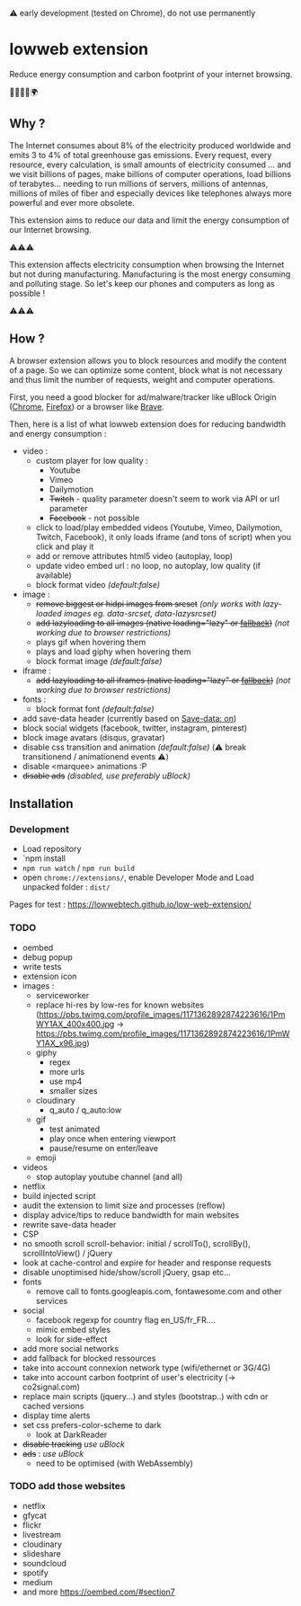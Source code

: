 :warning: early development (tested on Chrome), do not use permanently

# lowweb extension

Reduce energy consumption and carbon footprint of your internet browsing.

:green_heart::herb::deciduous_tree::evergreen_tree::earth_africa:


## Why ?

The Internet consumes about 8% of the electricity produced worldwide and emits 3 to 4% of total greenhouse gas emissions. Every request, every resource, every calculation, is small amounts of electricity consumed ... and we visit billions of pages, make billions of computer operations, load billions of terabytes... needing to run millions of servers, millions of antennas, millions of miles of fiber and especially devices like telephones always more powerful and ever more obsolete.

This extension aims to reduce our data and limit the energy consumption of our Internet browsing.

:warning::warning::warning: 

This extension affects electricity consumption when browsing the Internet but not during manufacturing. Manufacturing is the most energy consuming and polluting stage. So let's keep our phones and computers as long as possible !

:warning::warning::warning:


## How ?

A browser extension allows you to block resources and modify the content of a page. So we can optimize some content, block what is not necessary and thus limit the number of requests, weight and computer operations.

First, you need a good blocker for ad/malware/tracker like uBlock Origin ([Chrome](https://chrome.google.com/webstore/detail/ublock-origin/cjpalhdlnbpafiamejdnhcphjbkeiagm), [Firefox](https://addons.mozilla.org/fr/firefox/addon/ublock-origin/)) or a browser like [Brave](https://brave.com/). 

Then, here is a list of what lowweb extension does for reducing bandwidth and energy consumption :
- video :
    + custom player for low quality : 
        * Youtube
        * Vimeo
        * Dailymotion
        * ~~Twitch~~ - quality parameter doesn't seem to work via API or url parameter
        * ~~Facebook~~ - not possible
    + click to load/play embedded videos (Youtube, Vimeo, Dailymotion, Twitch, Facebook), it only loads iframe (and tons of script) when you click and play it
    + add or remove attributes html5 video (autoplay, loop)
    + update video embed url : no loop, no autoplay, low quality (if available)
    + block format video *(default:false)*
- image : 
    + ~~remove biggest or hidpi images from srcset~~ *(only works with lazy-loaded images eg. data-srcset, data-lazysrcset)*
    + ~~add lazyloading to all images (native loading="lazy" or [fallback](https://github.com/verlok/lazyload))~~ *(not working due to browser restrictions)*
    + plays gif when hovering them
    + plays and load giphy when hovering them
    + block format image *(default:false)*
- iframe :
    + ~~add lazyloading to all iframes (native loading="lazy" or [fallback](https://github.com/verlok/lazyload))~~ *(not working due to browser restrictions)*
- fonts : 
    + block format font *(default:false)*
- add save-data header (currently based on [Save-data: on](https://chrome.google.com/webstore/detail/save-data-on/nholpkfnmjbinlhcfihkhiehdaohlibg))
- block social widgets (facebook, twitter, instagram, pinterest)
- block image avatars (disqus, gravatar)
- disable css transition and animation *(default:false)* (:warning: break transitionend / animationend events :warning:)
- disable &lt;marquee&gt; animations :P
- ~~disable ads~~ *(disabled, use preferably uBlock)*


## Installation

### Development

- Load repository
- `npm install
- `npm run watch` / `npm run build`
- open `chrome://extensions/`, enable Developer Mode and Load unpacked folder : `dist/`

Pages for test : 
https://lowwebtech.github.io/low-web-extension/



### TODO
- oembed
- debug popup
- write tests
- extension icon
- images :
    + serviceworker
    + replace hi-res by low-res for known websites (https://pbs.twimg.com/profile_images/1171362892874223616/1PmWY1AX_400x400.jpg -> https://pbs.twimg.com/profile_images/1171362892874223616/1PmWY1AX_x96.jpg)
    + giphy
        * regex
        * more urls
        * use mp4
        * smaller sizes
    + cloudinary
        * q_auto / q_auto:low
    + gif
        * test animated
        * play once when entering viewport
        * pause/resume on enter/leave
    + emoji
- videos
    + stop autoplay youtube channel (and all)
- netflix
- build injected script 
- audit the extension to limit size and processes (reflow)
- display advice/tips to reduce bandwidth for main websites
- rewrite save-data header
- CSP
- no smooth scroll scroll-behavior: initial / scrollTo(), scrollBy(), scrollIntoView() / jQuery
- look at cache-control and expire for header and response requests
- disable unoptimised hide/show/scroll jQuery, gsap etc...
- fonts
    + remove call to fonts.googleapis.com, fontawesome.com and other services
- social
    + facebook regexp for country flag en_US/fr_FR....
    + mimic embed styles
    + look for side-effect
- add more social networks
- add fallback for blocked ressources
- take into account connexion network type (wifi/ethernet or 3G/4G)
- take into account carbon footprint of user's electricity (-> co2signal.com)
- replace main scripts (jquery...) and styles (bootstrap..) with cdn or cached versions
- display time alerts
- set css prefers-color-scheme to dark
    + look at DarkReader
- ~~disable tracking~~ *use uBlock*
- ~~ads~~ : *use uBlock*
    + need to be optimised (with WebAssembly)

### TODO add those websites
- netflix
- gfycat
- flickr 
- livestream
- cloudinary
- slideshare
- soundcloud
- spotify
- medium
- and more https://oembed.com/#section7
